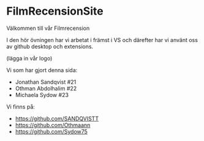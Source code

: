 # FilmRecensionSite

Välkommen till vår Filmrecension

I den hör övningen har vi arbetat i främst i VS och därefter har vi använt oss av github desktop och extensions.

(lägga in vår logo)

Vi som har gjort denna sida:
- Jonathan Sandqvist #21
- Othman Abdolhalim #22
- Michaela Sydow #23

Vi finns på:
- https://github.com/SANDQVISTT
- https://github.com/Othmaann
- https://github.com/Sydow75


